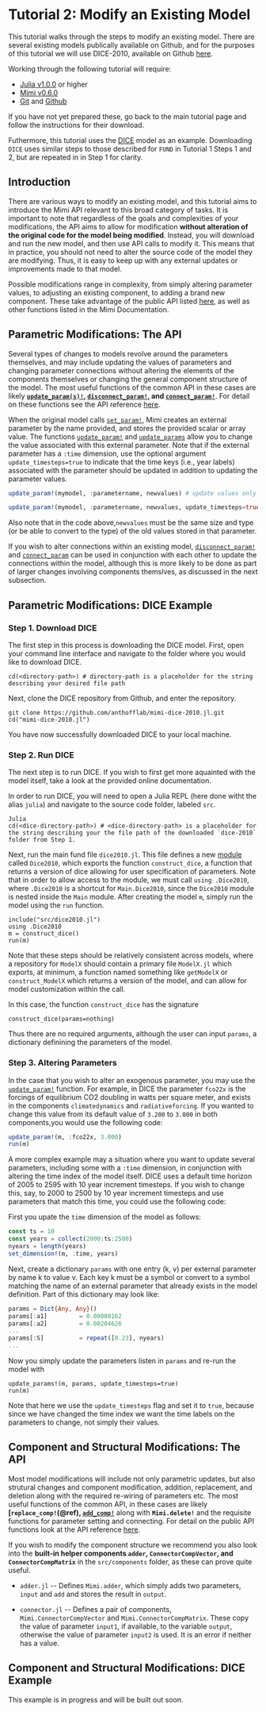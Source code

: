 # Tutorial 2: Modify an Existing Model

This tutorial walks through the steps to modify an existing model.  There are several existing models publically available on Github, and for the purposes of this tutorial we will use DICE-2010, available on Github [here](https://github.com/anthofflab/mimi-dice-2010.jl).

Working through the following tutorial will require:

- [Julia v1.0.0](https://julialang.org/downloads/) or higher
- [Mimi v0.6.0](https://github.com/anthofflab/Mimi.jl) 
- [Git](https://git-scm.com/downloads) and [Github](https://github.com)

If you have not yet prepared these, go back to the main tutorial page and follow the instructions for their download. 

Futhermore, this tutorial uses the [DICE](https://github.com/anthofflab/mimi-dice-2010.jl) model as an example.  Downloading `DICE` uses similar steps to those described for `FUND` in Tutorial 1 Steps 1 and 2, but are repeated in in Step 1 for clarity.

## Introduction

There are various ways to modify an existing model, and this tutorial aims to introduce the Mimi API relevant to this broad category of tasks.  It is important to note that regardless of the goals and complexities of your modifications, the API aims to allow for modification **without alteration of the original code for the model being modified**.  Instead, you will download and run the new model, and then use API calls to modify it. This means that in practice, you should not need to alter the source code of the model they are modifying. Thus, it is easy to keep up with any external updates or improvements made to that model.

Possible modifications range in complexity, from simply altering parameter values, to adjusting an existing component, to adding a brand new component. These take advantage of the public API listed [here](http://anthofflab.berkeley.edu/Mimi.jl/dev/reference/), as well as other functions listed in the Mimi Documentation.

## Parametric Modifications: The API

Several types of changes to models revolve around the parameters themselves, and may include updating the values of parameters and changing parameter connections without altering the elements of the components themselves or changing the general component structure of the model.  The most useful functions of the common API in these cases are likely **[`update_param(s)!`](@ref), [`disconnect_param!`](@ref), and [`connect_param!`](@ref)**.  For detail on these functions see the API reference [here](http://anthofflab.berkeley.edu/Mimi.jl/dev/reference/).

When the original model calls [`set_param!`](@ref), Mimi creates an external parameter by the name provided, and stores the provided scalar or array value. The functions [`update_param!`](@ref) and [`update_params`](@ref) allow you to change the value associated with this external parameter.  Note that if the external parameter has a `:time` dimension, use the optional argument `update_timesteps=true` to indicate that the time keys (i.e., year labels) associated with the parameter should be updated in addition to updating the parameter values.

```julia
update_param!(mymodel, :parametername, newvalues) # update values only 

update_param!(mymodel, :parametername, newvalues, update_timesteps=true) # also update time keys
```

Also note that in the code above,`newvalues` must be the same size and type (or be able to convert to the type) of the old values stored in that parameter.

If you wish to alter connections within an existing model, [`disconnect_param!`](@ref) and [`connect_param`](@ref) can be used in conjunction with each other to update the connections within the model, although this is more likely to be done as part of larger changes involving components themslves, as discussed in the next subsection.

## Parametric Modifications: DICE Example

### Step 1. Download DICE

The first step in this process is downloading the DICE model.  First, open your command line interface and navigate to the folder where you would like to download DICE.

```
cd(<directory-path>) # directory-path is a placeholder for the string describing your desired file path
```

Next, clone the DICE repository from Github, and enter the repository.

```
git clone https://github.com/anthofflab/mimi-dice-2010.jl.git
cd("mimi-dice-2010.jl")

```
You have now successfully downloaded DICE to your local machine.

### Step 2. Run DICE

The next step is to run DICE.  If you wish to first get more aquainted with the model itself, take a look at the provided online documentation.  

In order to run DICE, you will need to open a Julia REPL (here done witht the alias `julia`) and navigate to the source code folder, labeled `src`.

```
Julia 
cd(<dice-directory-path>) # <dice-directory-path> is a placeholder for the string describing your the file path of the downloaded `dice-2010` folder from Step 1.
```

Next, run the main fund file `dice2010.jl`.  This file defines a new [module](https://docs.julialang.org/en/v1/manual/modules/index.html) called `Dice2010`, which exports the function `construct_dice`, a function that returns a version of dice allowing for user specification of parameters.  Note that in order to allow access to the module, we must call `using .Dice2010`, where `.Dice2010` is a shortcut for `Main.Dice2010`, since the `Dice2010` module is nested inside the `Main` module. After creating the model `m`, simply run the model using the `run` function.

```
include("src/dice2010.jl")
using .Dice2010
m = construct_dice()
run(m)
```

Note that these steps should be relatively consistent across models, where a repository for `ModelX` should contain a primary file `ModelX.jl` which exports, at minimum, a function named something like `getModelX` or `construct_ModelX` which returns a version of the model, and can allow for model customization within the call.

In this case, the function `construct_dice` has the signature
``` 
construct_dice(params=nothing)
```
Thus there are no required arguments, although the user can input `params`, a dictionary definining the parameters of the model. 

### Step 3. Altering Parameters

In the case that you wish to alter an exogenous parameter, you may use the [`update_param!`](@ref) function.  For example, in DICE the parameter `fco22x` is the forcings of equilibrium CO2 doubling in watts per square meter, and exists in the components `climatedynamics` and `radiativeforcing`.  If you wanted to change this value from its default value of `3.200` to `3.000` in both components,you would use the following code:

```julia
update_param!(m, :fco22x, 3.000)
run(m)
```

A more complex example may a situation where you want to update several parameters, including some with a `:time` dimension, in conjunction with altering the time index of the model itself.  DICE uses a default time horizon of 2005 to 2595 with 10 year increment timesteps.  If you wish to change this, say, to 2000 to 2500 by 10 year increment timesteps and use parameters that match this time, you could use the following code:

First you upate the `time` dimension of the model as follows:
```julia
const ts = 10
const years = collect(2000:ts:2500)
nyears = length(years)
set_dimension!(m, :time, years)
```

Next, create a dictionary `params` with one entry (k, v) per external parameter by name k to value v. Each key k must be a symbol or convert to a symbol matching the name of an external parameter that already exists in the model definition.  Part of this dictionary may look like:

```julia
params = Dict{Any, Any}()
params[:a1]         = 0.00008162
params[:a2]         = 0.00204626
...
params[:S]          = repeat([0.23], nyears)
...
```

Now you simply update the parameters listen in `params` and re-run the model with

```
update_params!(m, params, update_timesteps=true)
run(m)
```

Note that here we use the `update_timesteps` flag and set it to `true`, because since we have changed the time index we want the time labels on the parameters to change, not simply their values.

## Component and Structural Modifications: The API

Most model modifications will include not only parametric updates, but also strutural changes and component modification, addition, replacement, and deletion along with the required re-wiring of parameters etc. The most useful functions of the common API, in these cases are likely **[`replace_comp!`(@ref), [`add_comp!`](@ref)** along with **`Mimi.delete!`** and the requisite functions for parameter setting and connecting.  For detail on the public API functions look at the API reference [here](http://anthofflab.berkeley.edu/Mimi.jl/dev/reference/). 

If you wish to modify the component structure we recommend you also look into the **built-in helper components `adder`, `ConnectorCompVector`, and `ConnectorCompMatrix`** in the `src/components` folder, as these can prove quite useful.  

* `adder.jl` -- Defines `Mimi.adder`, which simply adds two parameters, `input` and `add` and stores the result in `output`.

* `connector.jl` -- Defines a pair of components, `Mimi.ConnectorCompVector` and `Mimi.ConnectorCompMatrix`. These copy the value of parameter `input1`, if available, to the variable `output`, otherwise the value of parameter `input2` is used. It is an error if neither has a value.

## Component and Structural Modifications: DICE Example

 This example is in progress and will be built out soon.
